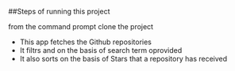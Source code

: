 ##Steps of running this project

from the command prompt clone the project

* This app fetches the Github repositories
* It filtrs and on the basis of search term oprovided
* It also sorts on the basis of Stars that a repository has received

